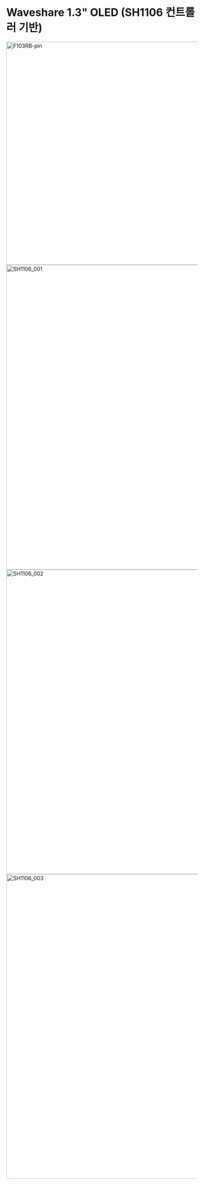 # Waveshare 1.3" OLED (SH1106 컨트롤러 기반)


<img width="644" height="586" alt="F103RB-pin" src="https://github.com/user-attachments/assets/1d9ceb52-875a-458b-834b-cf41825aa8c2" />


<img width="1108" height="800" alt="SH1106_001" src="https://github.com/user-attachments/assets/4526503d-ba0c-4584-8d2a-9edeeafb28bb" />

<img width="1108" height="800" alt="SH1106_002" src="https://github.com/user-attachments/assets/99e4128f-5650-4538-ad65-d99ecdbcde88" />

<img width="1108" height="800" alt="SH1106_003" src="https://github.com/user-attachments/assets/0e523ec6-26b3-42d0-9349-215cb4ed3b7a" />
